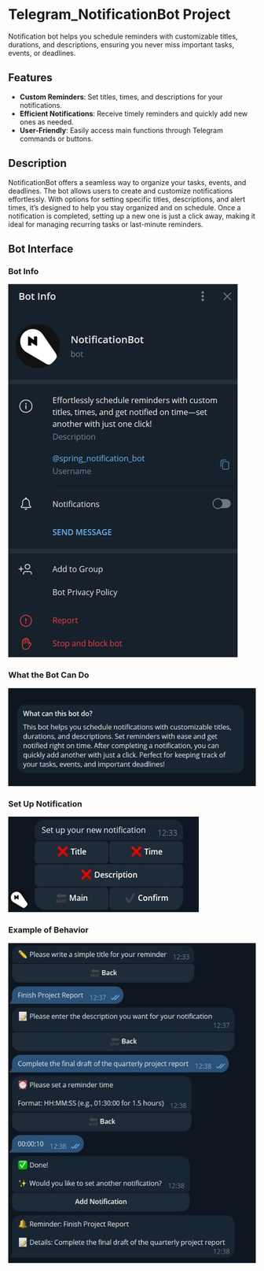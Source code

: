 # Telegram_NotificationBot Project
Notification bot helps you schedule reminders with customizable titles, durations, and descriptions, ensuring you never miss important tasks, events, or deadlines.

## Features
- **Custom Reminders**: Set titles, times, and descriptions for your notifications.
- **Efficient Notifications**: Receive timely reminders and quickly add new ones as needed.
- **User-Friendly**: Easily access main functions through Telegram commands or buttons.

## Description
NotificationBot offers a seamless way to organize your tasks, events, and deadlines. The bot allows users to create and customize notifications effortlessly. With options for setting specific titles, descriptions, and alert times, it’s designed to help you stay organized and on schedule. Once a notification is completed, setting up a new one is just a click away, making it ideal for managing recurring tasks or last-minute reminders.

## Bot Interface

### Bot Info
![What can this bot do?](photos/bot_info.jpg)

### What the Bot Can Do
![Bot Info](photos/what_can_this_bot_do.jpg)

### Set Up Notification
![Setting up a notification](photos/setting_up_notification.jpg)

### Example of Behavior
![Reminder Notification](photos/reminder_notification.jpg)
